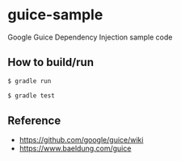 # guice-sample

Google Guice Dependency Injection sample code

## How to build/run

```bash
$ gradle run
```

```bash
$ gradle test
```

## Reference

* https://github.com/google/guice/wiki
* https://www.baeldung.com/guice
